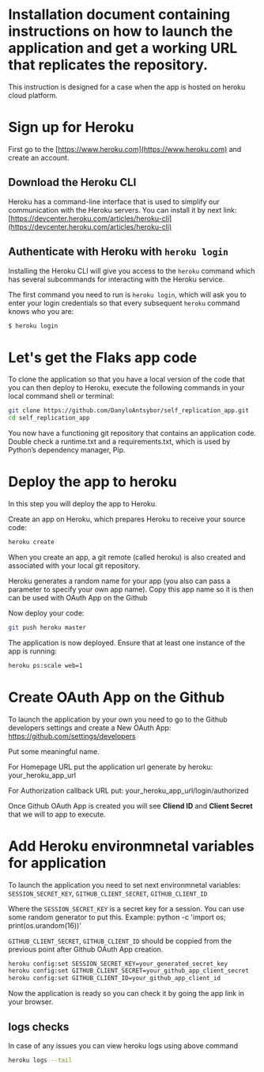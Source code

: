 # Installation document containing instructions on how to launch the application and get a working URL that replicates the repository.

This  instruction is designed for a case when the app is hosted on heroku cloud platform.

# Sign up for Heroku
First go to the [https://www.heroku.com](https://www.heroku.com) and create an account.

## Download the Heroku CLI
Heroku has a command-line interface that is used to simplify our communication with the Heroku servers.
You can install it by next link: [https://devcenter.heroku.com/articles/heroku-cli](https://devcenter.heroku.com/articles/heroku-cli)

## Authenticate with Heroku with `heroku login`
Installing the Heroku CLI will give you access to the `heroku` command which has several subcommands for interacting with the Heroku service. 

The first command you need to run is `heroku login`, which will ask you to enter your login credentials so that every subsequent `heroku` command knows who you are:

~~~sh
$ heroku login
~~~

# Let's get the Flaks app code
To clone the application so that you have a local version of the code that you can then deploy to Heroku, execute the following commands in your local command shell or terminal:

~~~sh
git clone https://github.com/DanyloAntsybor/self_replication_app.git
cd self_replication_app
~~~

You now have a functioning git repository that contains an application code. Double check a runtime.txt and a requirements.txt, which is used by Python’s dependency manager, Pip.

# Deploy the app to heroku

In this step you will deploy the app to Heroku.

Create an app on Heroku, which prepares Heroku to receive your source code:
~~~sh
heroku create
~~~

When you create an app, a git remote (called heroku) is also created and associated with your local git repository.

Heroku generates a random name for your app (you also can pass a parameter to specify your own app name).
Copy this app name so it is then can be used with OAuth App on the Github


Now deploy your code:
~~~sh
git push heroku master
~~~

The application is now deployed. Ensure that at least one instance of the app is running:
~~~sh
heroku ps:scale web=1
~~~

# Create OAuth App on the Github
To launch the application by your own you need to go to the Github developers settings and create a New OAuth App:
https://github.com/settings/developers

Put some meaningful name.

For Homepage URL put the application url generate by heroku: your_heroku_app_url

For Authorization callback URL put: your_heroku_app_url/login/authorized

Once Github OAuth App is created you will see __Cliend ID__ and __Client Secret__ that we will to app to execute.

# Add Heroku environmnetal variables for application
To launch the application you need to set next environmnetal variables: `SESSION_SECRET_KEY`, `GITHUB_CLIENT_SECRET`, `GITHUB_CLIENT_ID`

Where the `SESSION_SECRET_KEY` is a secret key for a session. You can use some random generator to put this.
Example: python -c 'import os; print(os.urandom(16))'

`GITHUB_CLIENT_SECRET`, `GITHUB_CLIENT_ID` should be coppied from the previous point after Github OAuth App creation.

~~~sh
heroku config:set SESSION_SECRET_KEY=your_generated_secret_key
heroku config:set GITHUB_CLIENT_SECRET=your_github_app_client_secret
heroku config:set GITHUB_CLIENT_ID=your_github_app_client_id
~~~

Now the application is ready so you can check it by going the app link in your browser.

## logs checks
In case of any issues you can view heroku logs using above command
~~~sh
heroku logs --tail
~~~



 